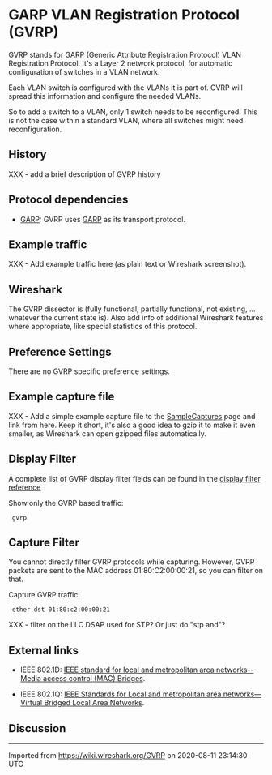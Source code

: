 # GARP VLAN Registration Protocol (GVRP)

GVRP stands for GARP (Generic Attribute Registration Protocol) VLAN Registration Protocol. It's a Layer 2 network protocol, for automatic configuration of switches in a VLAN network.

Each VLAN switch is configured with the VLANs it is part of. GVRP will spread this information and configure the needed VLANs.

So to add a switch to a VLAN, only 1 switch needs to be reconfigured. This is not the case within a standard VLAN, where all switches might need reconfiguration.

## History

XXX - add a brief description of GVRP history

## Protocol dependencies

  - [GARP](/GARP): GVRP uses [GARP](/GARP) as its transport protocol.

## Example traffic

XXX - Add example traffic here (as plain text or Wireshark screenshot).

## Wireshark

The GVRP dissector is (fully functional, partially functional, not existing, ... whatever the current state is). Also add info of additional Wireshark features where appropriate, like special statistics of this protocol.

## Preference Settings

There are no GVRP specific preference settings.

## Example capture file

XXX - Add a simple example capture file to the [SampleCaptures](/SampleCaptures) page and link from here. Keep it short, it's also a good idea to gzip it to make it even smaller, as Wireshark can open gzipped files automatically.

## Display Filter

A complete list of GVRP display filter fields can be found in the [display filter reference](http://www.wireshark.org/docs/dfref/g/gvrp.html)

Show only the GVRP based traffic:

``` 
 gvrp 
```

## Capture Filter

You cannot directly filter GVRP protocols while capturing. However, GVRP packets are sent to the MAC address 01:80:C2:00:00:21, so you can filter on that.

Capture GVRP traffic:

``` 
 ether dst 01:80:c2:00:00:21 
```

XXX - filter on the LLC DSAP used for STP? Or just do "stp and"?

## External links

  - IEEE 802.1D: [IEEE standard for local and metropolitan area networks--Media access control (MAC) Bridges](http://standards.ieee.org/getieee802/download/802.1D-2004.pdf).

  - IEEE 802.1Q: [IEEE Standards for Local and metropolitan area networks—Virtual Bridged Local Area Networks](http://standards.ieee.org/getieee802/download/802.1Q-2003.pdf).

## Discussion

---

Imported from https://wiki.wireshark.org/GVRP on 2020-08-11 23:14:30 UTC

